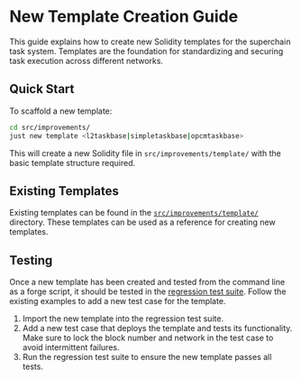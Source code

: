 # New Template Creation Guide

This guide explains how to create new Solidity templates for the superchain task system. Templates are the foundation for standardizing and securing task execution across different networks.

## Quick Start

To scaffold a new template:

```bash
cd src/improvements/
just new template <l2taskbase|simpletaskbase|opcmtaskbase>
```

This will create a new Solidity file in `src/improvements/template/` with the basic template structure required.

## Existing Templates

Existing templates can be found in the [`src/improvements/template/`](../template) directory. These templates can be used as a reference for creating new templates.

## Testing

Once a new template has been created and tested from the command line as a forge script, it should be tested in the [regression test suite](../../../test/tasks/Regression.t.sol). Follow the existing examples to add a new test case for the template. 

1. Import the new template into the regression test suite.
2. Add a new test case that deploys the template and tests its functionality. Make sure to lock the block number and network in the test case to avoid intermittent failures.
3. Run the regression test suite to ensure the new template passes all tests.
